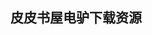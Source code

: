 ## 皮皮书屋电驴下载资源 

[Pro C# 5.0 and the .NET 4.5 Framework.pdf]: (ed2k://|file|Pro%20C%23%205.0%20and%20the%20.NET%204.5%20Framework.pdf|26795325|df16b550f0959a233825a270dd7a43e5|h=kdksvo52lshibitlluihk5xt6huexcot|/)

[Pro .NET Performance.pdf]: (ed2k://|file|Pro%20.NET%20Performance.pdf|6120889|02e90ecb8799567e5f55e8a3f91cb4e3|h=fx2umvjktooyizj6mpgf2dsivpl5twgp|/)

[The Web Designer’s Guide to iOS Apps_ Create iPhone, iPod touch, and iPad apps with Web Standards (HTML5, CSS3, and JavaScript).pdf]: (ed2k://|file|The%20Web%20Designer%E2%80%99s%20Guide%20to%20iOS%20Apps_%20Create%20iPhone%2C%20iPod%20touch%2C%20and%20iPad%20apps%20with%20Web%20Standards%20%28HTML5%2C%20CSS3%2C%20and%20JavaScript%29.pdf|6687626|06eba2c43570496b818e0e486d3b9baa|h=fmnzaaf5axypjdhfbeaj6qdszzl7nvbm|/)

[DB2 9 for Linux, UNIX, and Windows_ DBA Guide, Reference, and Exam Prep (6th Edition).pdf]: (ed2k://|file|DB2%209%20for%20Linux%2C%20UNIX%2C%20and%20Windows_%20DBA%20Guide%2C%20Reference%2C%20and%20Exam%20Prep%20%286th%20Edition%29.pdf|12478747|673b32c68a0b4306e77cac9231e23c22|h=kfbve2f5rc73zxppyhccale3n5fqiixd|/)

[Software Architect Bootcamp, Second Edition.chm]: (ed2k://|file|Software%20Architect%20Bootcamp%2C%20Second%20Edition.chm|3041909|097366345891149ad05e19ae2ddd049b|h=r6uhbz2ikpiejsrdqlrbfl7z5s6qt62k|/)

[Mastering mental ray_ Rendering Techniques for 3D and CAD Professionals.pdf]: (ed2k://|file|Mastering%20mental%20ray_%20Rendering%20Techniques%20for%203D%20and%20CAD%20Professionals.pdf|10908874|6f70b3479756ab235e5a8d468bb1907a|h=n4pz263ca37hipqod5mbqib4vl43byz5|/)

[Creating Development  Environments with Vagrant.pdf]: (ed2k://|file|Creating%20Development%20%20Environments%20with%20Vagrant.pdf|3577507|e9e4c11848f72d3728b65699bce43c58|h=mnhodncdhvqvwlzaon7vdgi4gu3qe7to|/)

[Joomla! 1.5 Development Cookbook.pdf]: (ed2k://|file|Joomla%21%201.5%20Development%20Cookbook.pdf|5448541|f48b8f13dffbcb420722ee21d7d47ba6|h=f5qeeqx6gf25t2n5vwpolxmpyr3jpr7s|/)

[Advanced Wireless Networks 4G Technology, Second Edition.pdf]: (ed2k://|file|Advanced%20Wireless%20Networks%204G%20Technology%2C%20Second%20Edition.pdf|12374070|b0ef985fb9d7e9cfbefff7340b577450|h=rtjtt7hweshntky5dfqqjawtp4pbggll|/)

[Mastering phpMyAdmin 3.1 for Effective MySQL Management.pdf]: (ed2k://|file|Mastering%20phpMyAdmin%203.1%20for%20Effective%20MySQL%20Management.pdf|4894061|9af3c96bcc41f14d56ae55139857edac|h=7npcoi6nk2ppqna4tzsa4m7yl64y2c3n|/)

[Clearly Visual Basic_ Programming with Microsoft Visual Basic 2010, 2nd Edition.pdf]: (ed2k://|file|Clearly%20Visual%20Basic_%20Programming%20with%20Microsoft%20Visual%20Basic%202010%2C%202nd%20Edition.pdf|12669486|7b17d54c347cf9b91de7fb569b92f97a|h=kr64s7utxtuxniwc546tdxwvxyokopsa|/)

[Using CSLA 4_ ASP.NET MVC.pdf]: (ed2k://|file|Using%20CSLA%204_%20ASP.NET%20MVC.pdf|3673522|75c9b5a83b92dbc8ff398c9391104a5b|h=mwaubiu4pyvw2qwas76rc6fblm6oxdne|/)

[Diablo 2000 – Demonsbane.pdf]: (ed2k://|file|Diablo%202000%20%E2%80%93%20Demonsbane.pdf|262348|65e72c134b5df25759498bc713d7a1ed|h=7hytfxejqlls3onf4ed6lazdsvoou6lb|/)

[Mastering Regular Expressions, 3rd Edition.pdf]: (ed2k://|file|Mastering%20Regular%20Expressions%2C%203rd%20Edition.pdf|2487479|35a0c8d9224a6ce698c89fe40a36925a|h=qhwawwzcn6lcakkkyz3awupwhsmxnrbb|/)

[Securing PHP Web Applications.pdf]: (ed2k://|file|Securing%20PHP%20Web%20Applications.pdf|13711169|64e035ffcde98530e21b0c9e2ec9b950|h=mdzdslnj7wjlaafkp3bjgkt55sonmcpn|/)

[Hack Proofing Linux.pdf]: (ed2k://|file|Hack%20Proofing%20Linux.pdf|12388348|a03eb869dff9c5ec8b656d1e4a8667a1|h=oou42oc7udesbt4jpugciaeyaybjxv3d|/)

[Pro iOS Geo_ Building Apps with Location Based Services.pdf]: (ed2k://|file|Pro%20iOS%20Geo_%20Building%20Apps%20with%20Location%20Based%20Services.pdf|19733068|d3e5e5288d1f615a2afe12071cab2a4f|h=baqrij3sso4fxnjptn5wo5v3o5phkyeb|/)

[Formal Refinement for Operating System Kernels.pdf]: (ed2k://|file|Formal%20Refinement%20for%20Operating%20System%20Kernels.pdf|2771411|d7926068bf9b30769df7aaa285849726|h=obstz7wenkwttl556io5ss3vyb45kzkm|/)

[Professional Visual Studio Extensibility.pdf]: (ed2k://|file|Professional%20Visual%20Studio%20Extensibility.pdf|10596234|6726b97e8ff28d2ee6bc7a51602df99b|h=xsoof2t6woucrf32og3n7f25h3pvlngk|/)

[Scaling MongoDB.pdf]: (ed2k://|file|Scaling%20MongoDB.pdf|1696202|4b13c5f35c8207d6a0fe4436877f1232|h=syilugahw2lkqsczi2hmr3k2w2tuohla|/)

[Adobe Creative Suite 4 Design Premium Digital Classroom.pdf]: (ed2k://|file|Adobe%20Creative%20Suite%204%20Design%20Premium%20Digital%20Classroom.pdf|36352024|249635e0ab8b747d053eebd4a615da65|h=neemo5gbjrgwuztygo33s26lqkompur4|/)

[Android Forensics_ Investigation, Analysis and Mobile Security for Google Android.pdf]: (ed2k://|file|Android%20Forensics_%20Investigation%2C%20Analysis%20and%20Mobile%20Security%20for%20Google%20Android.pdf|16388182|868f723535f5ef9ce25674498967d7a9|h=n6mat4dghaqi2pkyr3cav4fg3shro6iy|/)

[Bandit Algorithms for Website Optimization.pdf]: (ed2k://|file|Bandit%20Algorithms%20for%20Website%20Optimization.pdf|7747052|41f54d0ed7291865de4051c20de57476|h=olzqfxbjezlqxuicx6a3frpu5cpulf5f|/)

[经典算法研究.pdf]: (ed2k://|file|%E7%BB%8F%E5%85%B8%E7%AE%97%E6%B3%95%E7%A0%94%E7%A9%B6.pdf|22136290|4317d6c38fa76882801b2873a9609858|h=tys7f7fggofj7ssuf4irzflrtne3z6f4|/)

[智能Web算法（中文版）.pdf]: (ed2k://|file|%E6%99%BA%E8%83%BDWeb%E7%AE%97%E6%B3%95%EF%BC%88%E4%B8%AD%E6%96%87%E7%89%88%EF%BC%89.pdf|44122454|8036ddff329a202268cc95c84d67de44|h=uwka3x6p3hg44wczwnnevzvqavl2gv27|/)

[Introducing the Play Framework.pdf]: (ed2k://|file|Introducing%20the%20Play%20Framework.pdf|7128180|484b571f920f4719b1f201b741ec5aba|h=j4kbdmo5puvms4g6gfztxx7dhvrteqed|/)

[Telecommunications and Networking – ICT 2004.pdf]: (ed2k://|file|Telecommunications%20and%20Networking%20%E2%80%93%20ICT%202004.pdf|29975511|b398b48461d1208d840423b60db8f078|h=kvszuaenuhvwzquu4xnq6pgnqifqkhte|/)

[iPhone开发秘籍.pdf]: (ed2k://|file|iPhone%E5%BC%80%E5%8F%91%E7%A7%98%E7%B1%8D.pdf|36708835|2f629cac05541b38a366e52599ceecc0|h=anxxc2zrauqdkfaxgpqezxypwhbgnrwh|/)

[HTML5高级程序设计.pdf]: (ed2k://|file|HTML5%E9%AB%98%E7%BA%A7%E7%A8%8B%E5%BA%8F%E8%AE%BE%E8%AE%A1.pdf|36957648|5ec5961dc2ff31d10e442006d1897f6c|h=fckz7r7b266rnc77ehfxcu7f33sejb4t|/)

[Flask Web Development (EPUB).pdf]: (ed2k://|file|Flask%20Web%20Development%20%28EPUB%29.pdf|2634425|a9f2da6207959548d0c5230c9cdcf5e8|h=xvxb6ovhpjo35cn3ddf4gryvrtt63hx5|/)

[Data Mining and Analysis.pdf]: (ed2k://|file|Data%20Mining%20and%20Analysis.pdf|10409875|ff6585ab3734dd8c52ed527755cb8767|h=ad7vasxftseq36ealb5tiimkit7asth7|/)

[BSD MAGAZINE 2014 07期 FreeBSD Tools.pdf]: (ed2k://|file|BSD%20MAGAZINE%202014%2007%E6%9C%9F%20FreeBSD%20Tools.pdf|9452633|f588d50912ac461916755c733620de20|h=i2i7ya5on6to3vkbdnnddtov3bxpdfhg|/)

[Pro OGRE 3D Programming.pdf]: (ed2k://|file|Pro%20OGRE%203D%20Programming.pdf|11165179|bec3bfacc3284f9e498faeb9c702d56a|h=mutyqda74e3335zxwmthtpfbwwc2jbto|/)

[BSD MAGAZINE 2014 08期 Beyond BIOS.pdf]: (ed2k://|file|BSD%20MAGAZINE%202014%2008%E6%9C%9F%20Beyond%20BIOS.pdf|10418807|740a535aa09f5dc24b8e1b5f77cb4827|h=fih4rzazza5bekxpwuocp3wioumtp56b|/)

[The Princeton Companion to Mathematics.pdf]: (ed2k://|file|The%20Princeton%20Companion%20to%20Mathematics.pdf|8135155|c4956cba44cfeab1ec24fb17bc644e86|h=ojfv22hkostuttctxnlaasgo7wr4nklg|/)

[AngularJS Services.pdf]: (ed2k://|file|AngularJS%20Services.pdf|972921|c35c9d003c574f39d10519b723adff5e|h=fgvtw3ljqvcerua75k2ggwplllcsv3ek|/)

[Introductory Combinatorics Fifth Edition.pdf]: (ed2k://|file|Introductory%20Combinatorics%20Fifth%20Edition.pdf|11893268|6e450adb779a87ef286fa0ea77f47df4|h=2lcfbftmidoctgeshwggfrozcezm7eg4|/)

[Node.js, MongoDB and AngularJS Web Development (EPUB).pdf]: (ed2k://|file|Node.js%2C%20MongoDB%20and%20AngularJS%20Web%20Development%20%28EPUB%29.pdf|28639813|4734b3922364c1153683422028090e8d|h=zetlq5p5klewuopm2x2w5sya4fsa7uq2|/)

[The Joy of Clojure, 2nd ed..pdf]: (ed2k://|file|The%20Joy%20of%20Clojure%2C%202nd%20ed..pdf|5096231|872dda67d23a97d6fc35c4faed793806|h=fhxfq522lq2cwcj56j7hqwk7nb6imxvv|/)

[Beginning ASP.NET 3.5 in VB 2008_ From Novice to Professional.pdf]: (ed2k://|file|Beginning%20ASP.NET%203.5%20in%20VB%202008_%20From%20Novice%20to%20Professional.pdf|37101723|3b3183bb742c1921c550c446189dad77|h=gr7goyojum3jtegqt7rem5lrxqkzjzzw|/)

[The C++ Programming Language 中文特别版.pdf]: (ed2k://|file|The%20C%2B%2B%20Programming%20Language%20%E4%B8%AD%E6%96%87%E7%89%B9%E5%88%AB%E7%89%88.pdf|6950830|af9ab167b99f71e2e7730d9646b3a8ec|h=tbdtptuc45ilfl5kialawb3gcxqmovx7|/)

[高性能MySQL 中文 第3版 第2部分(文件超过50M,分2部分).pdf]: (ed2k://|file|%E9%AB%98%E6%80%A7%E8%83%BDMySQL%20%E4%B8%AD%E6%96%87%20%E7%AC%AC3%E7%89%88%20%E7%AC%AC2%E9%83%A8%E5%88%86%28%E6%96%87%E4%BB%B6%E8%B6%85%E8%BF%8750M%2C%E5%88%862%E9%83%A8%E5%88%86%29.pdf|36702400|475ff9cc3d75079624890eaa3ce70b88|h=mo64sdvgiyw2xdzu7qrn6vt5wuerrsla|/)

[ProGit中文版.pdf]: (ed2k://|file|ProGit%E4%B8%AD%E6%96%87%E7%89%88.pdf|4662787|e493857590f36d41fa4abe2cde75aec8|h=xpq2zcghg2eog7qyh5knmsioo7ngc7e2|/)

[Secrets of Network Cartography_ A Comprehensive Guide to Nmap.pdf]: (ed2k://|file|Secrets%20of%20Network%20Cartography_%20A%20Comprehensive%20Guide%20to%20Nmap.pdf|3138448|d69940118b90e515dc3abb2e88850816|h=7ysdbtof72rkyqddzyplqdjbbsrex35u|/)

[IBM Rational Team Concert 2 Essentials.pdf]: (ed2k://|file|IBM%20Rational%20Team%20Concert%202%20Essentials.pdf|10560825|95b2e130a3f1b3f13801eb1ff852ea46|h=3jul6266igvau2n765lhegzlxe3bbqre|/)

[The Accidental Billionaires.pdf]: (ed2k://|file|The%20Accidental%20Billionaires.pdf|1591163|1ff8c55a5cd6a0e03e3eb814398900e0|h=5e6hla3wphci4zgld2jbn3snqewxsgsu|/)

[The Dinkum Compleat Libraries.zip]: (ed2k://|file|The%20Dinkum%20Compleat%20Libraries.zip|1315046|f7e411192135968242d6547e61d545ae|h=m46xalhdh4avs5etcjkaryys55763pmj|/)

[Engineering a Compiler, Second Edition.pdf]: (ed2k://|file|Engineering%20a%20Compiler%2C%20Second%20Edition.pdf|8776924|115b5852548d8446965ecaafa603555e|h=zm7vj36qdgtzyoskfgxqakhf4h7r2dxm|/)

[Windows Server 2003 Clustering & Load Balancing.pdf]: (ed2k://|file|Windows%20Server%202003%20Clustering%20%26%20Load%20Balancing.pdf|7921489|3e3654beac58f16af70f79a2ecf72cbf|h=s5ufguithiko6p45dyv3ymdwjdr6ykp3|/)

[FreeBSD 技术内幕.pdf]: (ed2k://|file|FreeBSD%20%E6%8A%80%E6%9C%AF%E5%86%85%E5%B9%95.pdf|42512862|a79d4497994124eaaa65950b768ad699|h=o754iinhjfpzvkgznetubtrxtuegk5nw|/)

[FreeBSD 操作系统设计与实现.pdf]: (ed2k://|file|FreeBSD%20%E6%93%8D%E4%BD%9C%E7%B3%BB%E7%BB%9F%E8%AE%BE%E8%AE%A1%E4%B8%8E%E5%AE%9E%E7%8E%B0.pdf|27680051|b08db5c44beb18fded1b79b246152380|h=txr5jyrtxpzwnclheb36to2fxcaqez6k|/)

[SharePoint Designer 2010 Essentials.pdf]: (ed2k://|file|SharePoint%20Designer%202010%20Essentials.pdf|2614835|0dc1b76b6ca233d921cccc02aefdfc45|h=5qfj5rcolo6qwo4ckitlrrii2nslpvku|/)

[FreeBSD Device Drivers.pdf]: (ed2k://|file|FreeBSD%20Device%20Drivers.pdf|9109652|0977c5a256e58f3344bf7ca6e526e9fa|h=uhmq677ppqkddcn6xein5gnr25nue34m|/)

[Active Directory Cookbook, 3rd Edition.chm]: (ed2k://|file|Active%20Directory%20Cookbook%2C%203rd%20Edition.chm|3972701|d2a11f41c7715a65fa9d21537900f11c|h=y43mwciafezske5a4rlkqxdzh4iufh5i|/)

[BSD UNIX Toolbox_ 1000+ Commands for FreeBSD, OpenBSD and NetBSD.pdf]: (ed2k://|file|BSD%20UNIX%20Toolbox_%201000%2B%20Commands%20for%20FreeBSD%2C%20OpenBSD%20and%20NetBSD.pdf|3093851|0d26245d860a5674b3e2f8e15af1f421|h=oemrhtjjkhpuwt4haf27tiyqpbhqbtvk|/)

[Absolute OpenBSD (PDF).pdf]: (ed2k://|file|Absolute%20OpenBSD%20%28PDF%29.pdf|1446266|fc734a11cda1423fb84d40574ceb1032|h=jq3hm7j2m3ddoet5o2ecknudige53udg|/)

[Oracle E-Business Suite 12 Financials Cookbook.pdf]: (ed2k://|file|Oracle%20E-Business%20Suite%2012%20Financials%20Cookbook.pdf|23208471|bfd526d5aed56aaec156f284c9a22b02|h=nzvgu7jsckwyvxqjhaygnzzrd3474sxw|/)

[Moodle as a Curriculum and Information Management System.pdf]: (ed2k://|file|Moodle%20as%20a%20Curriculum%20and%20Information%20Management%20System.pdf|11742487|ed0056d6169ac3b8e23e71d2c0054fbd|h=u3ijm7247plszzlftm6v376kqooo257w|/)

[Hardware Acceleration of EDA Algorithms_ Custom ICs, FPGAs and GPUs.pdf]: (ed2k://|file|Hardware%20Acceleration%20of%20EDA%20Algorithms_%20Custom%20ICs%2C%20FPGAs%20and%20GPUs.pdf|1402927|4bea1b4aecf8412042f2323d232d0942|h=mbibp37kkjyes2fzzdfmastnmagkq7ln|/)

[Maven_ The Definitive Guide.pdf]: (ed2k://|file|Maven_%20The%20Definitive%20Guide.pdf|8619573|f29aa13b9b546bc6c384f9c3b7114b1b|h=zdo3ubfg6uxb7maiw2gpzgi6udxad5k6|/)

[3D for iPhone Apps with Blender and SIO2_ Your Guide to Creating 3D Games and More with Open-Source Software.pdf]: (ed2k://|file|3D%20for%20iPhone%20Apps%20with%20Blender%20and%20SIO2_%20Your%20Guide%20to%20Creating%203D%20Games%20and%20More%20with%20Open-Source%20Software.pdf|9430988|3326785584b74ebe925e570f48734c9a|h=e6l2jsnlx6hyxzwxskwjpx5cbw2vd67i|/)

[虚拟的十七岁.pdf]: (ed2k://|file|%E8%99%9A%E6%8B%9F%E7%9A%84%E5%8D%81%E4%B8%83%E5%B2%81.pdf|1225675|571ea16de31fbfd892b22598558efc85|h=x5dsbtkyxgpat6uo2lvin3ckkki6ik5c|/)

[Google Power Search.pdf]: (ed2k://|file|Google%20Power%20Search.pdf|7414375|f246a6e15e71e3900a0ae717f3af3d78|h=cshasx2nedewle4eqsfn6wcwkd2gcb7p|/)

[Metasploit.pdf]: (ed2k://|file|Metasploit.pdf|7229395|376dc1b65fba7477e86b1cc2bc77279f|h=zqh3klimovmaavd6exemk4mh3nubsrct|/)

[Beginning Android 4.pdf]: (ed2k://|file|Beginning%20Android%204.pdf|29172093|ef4dc9429c76e81bccd3080f79d14d2c|h=uvw55qvpwprr4sjje63escuouy6o5ld7|/)

[XNA 4.0 Game Development by Example_ Beginner’s Guide, Visual Basic Edition.pdf]: (ed2k://|file|XNA%204.0%20Game%20Development%20by%20Example_%20Beginner%E2%80%99s%20Guide%2C%20Visual%20Basic%20Edition.pdf|6767518|215c7d511adb7d9f568b45685b6dd732|h=wvdm4e73lkonglnnjihe6w6pvir3uv76|/)

[Oracle数据库管理员技术指南.zip]: (ed2k://|file|Oracle%E6%95%B0%E6%8D%AE%E5%BA%93%E7%AE%A1%E7%90%86%E5%91%98%E6%8A%80%E6%9C%AF%E6%8C%87%E5%8D%97.zip|6879263|3774e4f1277dce40f068faadf914557b|h=ziuj5kaigclhxdgmkr6kdyaut7eejkgw|/)

[Beginning Perl for Bioinformatics.pdf]: (ed2k://|file|Beginning%20Perl%20for%20Bioinformatics.pdf|1448144|1d439c58df10e16ac42b6cc50fb652db|h=mpczeoq7fbonl6c3zunvehslozjnlkwb|/)

[Information Systems Development.pdf]: (ed2k://|file|Information%20Systems%20Development.pdf|10604873|4541ee6731edc8786fae33db163b2cb2|h=rhbzznap524w7adyoff6b5wh5yslzwvi|/)

[Programming in Haskell.pdf]: (ed2k://|file|Programming%20in%20Haskell.pdf|848757|1a09e7accb5c974f6e7e39af4eb294ac|h=57f7zqkxu2mrkkuu5lugcfsevla7fmuv|/)

[Mastering Perl for Bioinformatics.chm]: (ed2k://|file|Mastering%20Perl%20for%20Bioinformatics.chm|734441|a3a505fb4e54aa46523add98d93c35de|h=6al7ukjnagmseuzap2xjeyi2d5cwkmue|/)

[Linux防火墙.pdf]: (ed2k://|file|Linux%E9%98%B2%E7%81%AB%E5%A2%99.pdf|28406643|edd2ae346a187093fcbb0cadaa42b38f|h=2xbf5ewqfofx3rk6ces6fgbvjqvkf5y3|/)

[Beginning Linux Programming, 4th Edition.pdf]: (ed2k://|file|Beginning%20Linux%20Programming%2C%204th%20Edition.pdf|8091180|a443fa4481af12af35859b672d02a4d8|h=p4cbvycjopx773u2qsxgiha47av3mg5p|/)

[Solaris Application Programming.pdf]: (ed2k://|file|Solaris%20Application%20Programming.pdf|3818744|fc55127352366195c7c6dbad5e4fd92c|h=f3c6vykyo7e7dbgkmozd7mk6gid42x5w|/)

[Real World SQL Server Administration with Perl.chm]: (ed2k://|file|Real%20World%20SQL%20Server%20Administration%20with%20Perl.chm|1027316|598ca23979b1f8976f21d3f1a0c6e9a8|h=7a763znekmzr76witk5ozuyooiilxvu6|/)

[Building Node Applications with MongoDB and Backbone.pdf]: (ed2k://|file|Building%20Node%20Applications%20with%20MongoDB%20and%20Backbone.pdf|5250441|4b4f166363a54e99020218df738dc293|h=6eviccuxmuri57hjwpvk7yhjigruvogj|/)

[Beginning Ajax with PHP.pdf]: (ed2k://|file|Beginning%20Ajax%20with%20PHP.pdf|4070646|fa70754267e7206749abd7b1607e9dae|h=2mywh62vymxdsr76tucfpg6sb5kueyo2|/)

[Network Security Architectures.chm]: (ed2k://|file|Network%20Security%20Architectures.chm|5129082|b7da07e878f6a520875285f701706097|h=5rc56wvt5czgp3q6ou4fgfgtt65ek44x|/)

[PHP Ajax Cookbook.pdf]: (ed2k://|file|PHP%20Ajax%20Cookbook.pdf|5591623|900cb96733f576e322f7b4e5da1c8165|h=blhvgxcrkdix4xjzof4ylwcbm54utg4g|/)

[PHP 5 Power Programming.chm]: (ed2k://|file|PHP%205%20Power%20Programming.chm|8120795|86af1410722554464f178264a42b64e1|h=zhigfj63kyul7sdc3jgmz2ukpauco4ss|/)

